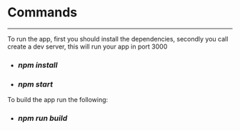 # Commands
***
To run the app, first you should install the dependencies, secondly you call create a dev server, this will run your app in port 3000 

  - ### _npm install_
  - ### _npm start_

To build the app run the following:

  - ### _npm run build_

